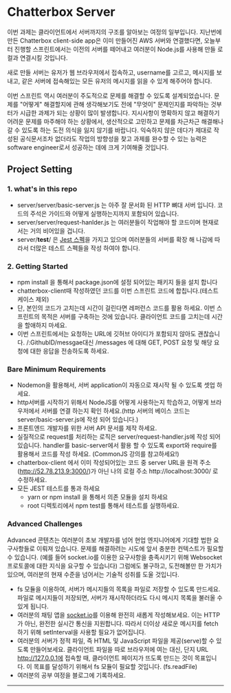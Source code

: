 # Chatterbox Server
이번 과제는 클라이언트에서 서버까지의 구조를 알아보는 여정의 일부입니다. 지난번에 만든 Chatterbox client-side app은 이미 만들어진 AWS 서버와 연결했다면, 오늘부터 진행할 스프린트에서는 이전의 서버를 떼어내고 여러분이 Node.js를 사용해 만들 로컬과 연결시킬 것입니다.

새로 만들 서버는 유저가 웹 브라우저에서 접속하고, username를 고르고, 메시지를 보내고, 같은 서버에 접속해있는 모든 유저의 메시지를 읽을 수 있게 해주어야 합니다.

이번 스프린트 역시 여러분이 주도적으로 문제를 해결할 수 있도록 설계되었습니다. 문제를 "어떻게" 해결할지에 관해 생각해보기도 전에 "무엇이" 문제인지를 파악하는 것부터가 시급한 과제가 되는 상황이 많이 발생합니다. 지시사항이 명확하지 않고 해결하기 어려운 문제를 마주해야 하는 상황에서, 생산적으로 고민하고 문제를 차근차근 해결해나갈 수 있도록 하는 도전 의식을 잃지 않기를 바랍니다. 익숙하지 않은 데다가 제대로 작성된 공식문서조차 없더라도 작업의 방향성을 찾고 과제를 완수할 수 있는 능력은 software engineer로서 성공하는 데에 크게 기여해줄 것입니다.

## Project Setting

### 1. what's in this repo
- server/server/basic-server.js 는 아주 잘 문서화 된 HTTP 뼈대 서버 입니다. 코드의 주석은 가이드와 어떻게 실행하는지까지 포함되어 있습니다.
- server/server/request-hanlder.js 는 여러분들이 작업해야 할 코드이며 현재로서는 거의 비어있을 겁니다.
- server/__test__/ 은 [Jest 스펙](https://jestjs.io/)을 가지고 있으며 여러분들의 서버를 확장 해 나감에 따라서 더많은 테스트 스펙들을 작성 하여야 합니다.

### 2. Getting Started

- npm install 을 통해서 package.json에 설정 되어있는 패키지 들을 설치 합니다
- chatterbox-client때 작성하였던 코드를 이번 스프린트 코드에 합칩니다.(테스트 케이스 제외)
- 단, 본인의 코드가 고치는데 시간이 걸린다면 레퍼런스 코드를 활용 하세요. 이번 스프린트의 목적은 서버를 구축하는 것에 있습니다. 클라이언트 코드를 고치는데 시간을 할애하지 마세요.
- 이번 스프린트에서는 요청하는 URL에 깃허브 아이디가 포함되지 않아도 괜찮습니다. /:GithubID/messgae대신 /messages 에 대해 GET, POST 요청 및 해당 요청에 대한 응답을 전송하도록 하세요.

### Bare Minimum Requirements
- Nodemon을 활용해서, 서버 application이 자동으로 재시작 될 수 있도록 셋업 하세요.
- http서버를 시작하기 위해서 NodeJS를 어떻게 사용하는지 학습하고, 어떻게 브라우저에서 서버를 연결 하는지 확인 하세요.(http 서버의 베이스 코드는 server/basic-server.js에 작성 되어 있습니다.)
- 프론트엔드 개발자를 위한 서버 API 문서를 제작 하세요.
- 실질적으로 request를 처리하는 로직은 server/request-handler.js에 작성 되어 있습니다. handler를 basic-server에서 활용 할 수 있도록 export와 require를 활용해서 코드를 작성 하세요. (CommonJS 강의를 참고하세요!)
- chatterbox-client 에서 이미 작성되어있는 코드 중 server URL을 원격 주소(http://52.78.213.9:3000/)가 아닌 나의 로컬 주소 http://localhost:3000/ 로 수정하세요.
- 모든 JEST 테스트를 통과 하세요
  - yarn or npm install 을 통해서 의존 모듈을 설치 하세요
  - root 디렉토리에서 npm test를 통해서 테스트를 실행하세요.
  
### Advanced Challenges
Advanced 콘텐츠는 여러분이 초보 개발자를 넘어 현업 엔지니어에게 기대할 법한 요구사항들로 이뤄져 있습니다. 문제를 해결하려는 시도에 앞서 충분한 컨텍스트가 필요할 수 있습니다. (예를 들어 socket.io를 이용한 요구사항을 충족시키기 위해 Websocket 프로토콜에 대한 지식을 요구할 수 있습니다) 그럼에도 불구하고, 도전해볼만 한 가치가 있으며, 여러분의 현재 수준을 넘어서는 기술적 성취를 도울 것입니다.

- fs 모듈을 이용하여, 서버가 메시지들의 목록을 파일로 저장할 수 있도록 만드세요. 파일로 메시지들이 저장되면, 서버가 재시작하더라도 다시 메시지 목록을 불러올 수 있게 됩니다.
- 여러분의 채팅 앱을 [socket.io](https://www.npmjs.com/package/socket.io)를 이용해 완전히 새롭게 작성해보세요. 이는 HTTP가 아닌, 완전한 실시간 통신을 지원합니다. 따라서 더이상 새로운 메시지를 fetch하기 위해 setInterval을 사용할 필요가 없어집니다.
- 여러분의 서버가 정적 파일, 즉 HTML 및 JavaScript 파일을 제공(serve)할 수 있도록 만들어보세요. 클라이언트 파일을 따로 브라우저에 여는 대신, 단지 URL http://127.0.0.1에 접속할 때, 클라이언트 페이지가 뜨도록 만드는 것이 목표입니다. 이 목표를 달성하기 위해서 fs 모듈이 필요할 것입니다. (fs.readFile)
- 여러분의 공부 여정을 블로그에 기록하세요.

------
